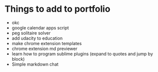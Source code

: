 # Things to add to portfolio
- okc
- google calendar apps script
- peg solitaire solver
- add udacity to education
- make chrome extension templates
- chrome extension md previewer
- learn how to program sublime plugins (expand to quotes and jump by block)
- Simple markdown chat



